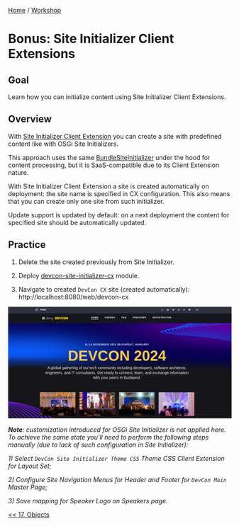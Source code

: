 [Home](../../../README.md) / [Workshop](../README.md) 

# Bonus: Site Initializer Client Extensions

## Goal

Learn how you can initialize content using Site Initializer Client Extensions.

## Overview 

With [Site Initializer Client Extension](https://learn.liferay.com/w/dxp/liferay-development/importing-exporting-data/using-a-site-initializer-client-extension) you can create a site with predefined content like with OSGi Site Initializers.

This approach uses the same [BundleSiteInitializer](https://github.com/liferay/liferay-portal/blob/master/modules/apps/site-initializer/site-initializer-extender/site-initializer-extender/src/main/java/com/liferay/site/initializer/extender/internal/BundleSiteInitializer.java) under the hood for content processing, but it is SaaS-compatible due to its Client Extension nature.

With Site Initializer Client Extension a site is created automatically on deployment: the site name is specified in CX configuration. This also means that you can create only one site from such initializer.

Update support is updated by default: on a next deployment the content for specified site should be automatically updated.

## Practice

1. Delete the site created previously from Site Initializer.

2. Deploy [devcon-site-initializer-cx](../../../client-extensions/devcon-site-initializer-cx) module.

3. Navigate to created `DevCon CX` site (created automatically): http://localhost:8080/web/devcon-cx

![01.png](images/01.png)

_**Note**: customization introduced for OSGi Site Initializer is not applied here. To achieve the same state you'll need to perform the following steps manually (due to lack of such configuration in Site Initializer):_

_1) Select `DevCon Site Initializer Theme CSS` Theme CSS Client Extension for Layout Set;_

_2) Configure Site Navigation Menus for Header and Footer for `DevCon Main` Master Page;_

_3) Save mapping for Speaker Logo on Speakers page._


[<< 17. Objects](../17-objects/README.md)